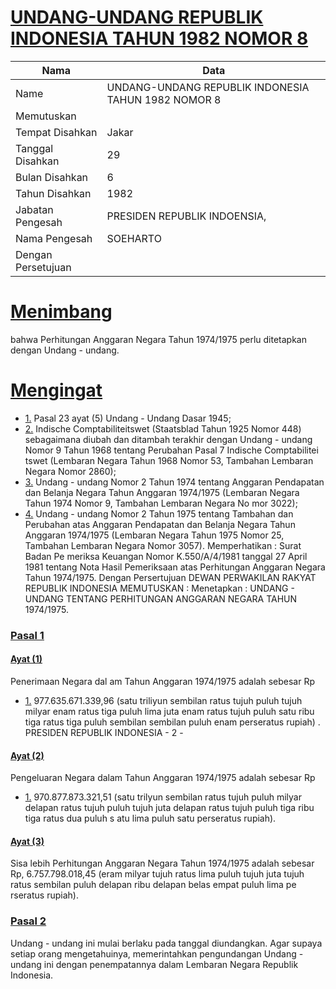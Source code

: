 # [UNDANG-UNDANG REPUBLIK INDONESIA TAHUN 1982 NOMOR 8](http://example.org/legal/document/uu/1982/8)

| Nama | Data |
| ------ | ----- |
|Name|UNDANG-UNDANG REPUBLIK INDONESIA TAHUN 1982 NOMOR 8|
|Memutuskan||
|Tempat Disahkan|Jakar|
|Tanggal Disahkan|29|
|Bulan Disahkan|6|
|Tahun Disahkan|1982|
|Jabatan Pengesah|PRESIDEN REPUBLIK INDOENSIA,|
|Nama Pengesah|SOEHARTO|
|Dengan Persetujuan||
# [Menimbang](http://example.org/legal/document/uu/1982/8/menimbang)
bahwa Perhitungan Anggaran Negara Tahun 1974/1975 perlu ditetapkan dengan Undang - undang.
# [Mengingat](http://example.org/legal/document/uu/1982/8/mengingat)

* [1.](http://example.org/legal/document/uu/1982/8/mengingat/point/0001) Pasal 23 ayat (5) Undang - Undang Dasar 1945;
* [2.](http://example.org/legal/document/uu/1982/8/mengingat/point/0002) Indische Comptabiliteitswet (Staatsblad Tahun 1925 Nomor 448) sebagaimana diubah dan ditambah terakhir dengan Undang - undang Nomor 9 Tahun 1968 tentang Perubahan Pasal 7 Indische Comptabilitei tswet (Lembaran Negara Tahun 1968 Nomor 53, Tambahan Lembaran Negara Nomor 2860);
* [3.](http://example.org/legal/document/uu/1982/8/mengingat/point/0003) Undang - undang Nomor 2 Tahun 1974 tentang Anggaran Pendapatan dan Belanja Negara Tahun Anggaran 1974/1975 (Lembaran Negara Tahun 1974 Nomor 9, Tambahan Lembaran Negara No mor 3022);
* [4.](http://example.org/legal/document/uu/1982/8/mengingat/point/0004) Undang - undang Nomor 2 Tahun 1975 tentang Tambahan dan Perubahan atas Anggaran Pendapatan dan Belanja Negara Tahun Anggaran 1974/1975 (Lembaran Negara Tahun 1975 Nomor 25, Tambahan Lembaran Negara Nomor 3057). Memperhatikan : Surat Badan Pe meriksa Keuangan Nomor K.550/A/4/1981 tanggal 27 April 1981 tentang Nota Hasil Pemeriksaan atas Perhitungan Anggaran Negara Tahun 1974/1975. Dengan Persertujuan DEWAN PERWAKILAN RAKYAT REPUBLIK INDONESIA MEMUTUSKAN : Menetapkan : UNDANG - UNDANG TENTANG PERHITUNGAN ANGGARAN NEGARA TAHUN 1974/1975.

### [Pasal 1](http://example.org/legal/document/uu/1982/8/pasal/0001)

#### [Ayat (1)](http://example.org/legal/document/uu/1982/8/pasal/0001/version/19820629/ayat/0001)
Penerimaan Negara dal am Tahun Anggaran 1974/1975 adalah sebesar Rp
* [1.](http://example.org/legal/document/uu/1982/8/pasal/0001/version/19820629/ayat/0001/point/0001) 977.635.671.339,96 (satu triliyun sembilan ratus tujuh puluh tujuh milyar enam ratus tiga puluh lima juta enam ratus tujuh puluh satu ribu tiga ratus tiga puluh sembilan sembilan puluh enam perseratus rupiah) . PRESIDEN REPUBLIK INDONESIA - 2 -

#### [Ayat (2)](http://example.org/legal/document/uu/1982/8/pasal/0001/version/19820629/ayat/0002)
Pengeluaran Negara dalam Tahun Anggaran 1974/1975 adalah sebesar Rp
* [1.](http://example.org/legal/document/uu/1982/8/pasal/0001/version/19820629/ayat/0002/point/0001) 970.877.873.321,51 (satu trilyun sembilan ratus tujuh puluh milyar delapan ratus tujuh puluh tujuh juta delapan ratus tujuh puluh tiga ribu tiga ratus dua puluh s atu lima puluh satu perseratus rupiah).

#### [Ayat (3)](http://example.org/legal/document/uu/1982/8/pasal/0001/version/19820629/ayat/0003)
Sisa lebih Perhitungan Anggaran Negara Tahun 1974/1975 adalah sebesar Rp, 6.757.798.018,45 (eram milyar tujuh ratus lima puluh tujuh juta tujuh ratus sembilan puluh delapan ribu delapan belas empat puluh lima pe rseratus rupiah).


### [Pasal 2](http://example.org/legal/document/uu/1982/8/pasal/0002)
Undang - undang ini mulai berlaku pada tanggal diundangkan. Agar supaya setiap orang mengetahuinya, memerintahkan pengundangan Undang - undang ini dengan penempatannya dalam Lembaran Negara Republik Indonesia.

